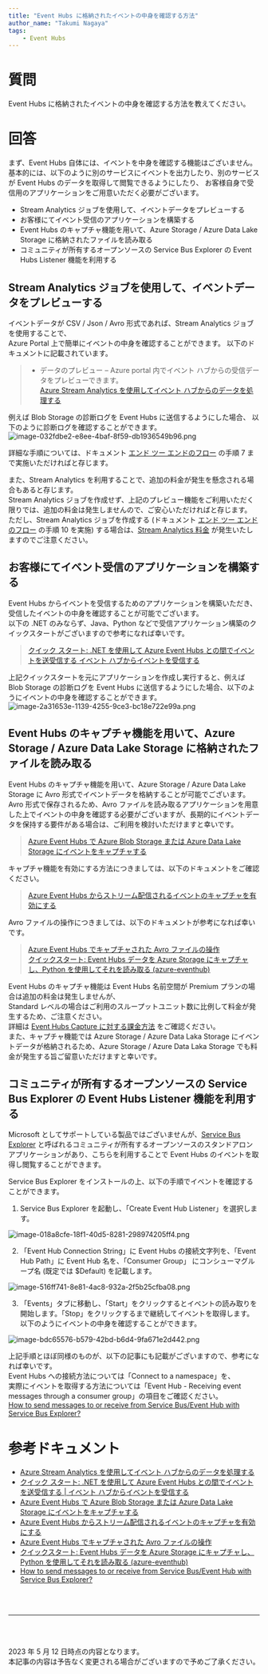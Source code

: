 ```yaml
---
title: "Event Hubs に格納されたイベントの中身を確認する方法"
author_name: "Takumi Nagaya"
tags:
    - Event Hubs
---
```


# 質問
Event Hubs に格納されたイベントの中身を確認する方法を教えてください。
# 回答
まず、Event Hubs 自体には、イベントを中身を確認する機能はございません。<br/>
基本的には、以下のように別のサービスにイベントを出力したり、別のサービスが Event Hubs のデータを取得して閲覧できるようにしたり、
お客様自身で受信用のアプリケーションをご用意いただく必要がございます。

- Stream Analytics ジョブを使用して、イベントデータをプレビューする
- お客様にてイベント受信のアプリケーションを構築する
- Event Hubs のキャプチャ機能を用いて、Azure Storage / Azure Data Lake Storage に格納されたファイルを読み取る
- コミュニティが所有するオープンソースの Service Bus Explorer の Event Hubs Listener 機能を利用する

## Stream Analytics ジョブを使用して、イベントデータをプレビューする
イベントデータが CSV / Json / Avro 形式であれば、Stream Analytics ジョブを使用することで、<br/>
Azure Portal 上で簡単にイベントの中身を確認することができます。
以下のドキュメントに記載されています。

>- データのプレビュー – Azure portal 内でイベント ハブからの受信データをプレビューできます。<br/>
[Azure Stream Analytics を使用してイベント ハブからのデータを処理する](https://learn.microsoft.com/ja-JP/azure/event-hubs/process-data-azure-stream-analytics)

例えば Blob Storage の診断ログを Event Hubs に送信するようにした場合、
以下のように診断ログを確認することができます。<br/>
![image-032fdbe2-e8ee-4baf-8f59-db1936549b96.png]({{site.baseurl}}/media/2023/05/image-032fdbe2-e8ee-4baf-8f59-db1936549b96.png)

詳細な手順については、ドキュメント [エンド ツー エンドのフロー](https://learn.microsoft.com/ja-JP/azure/event-hubs/process-data-azure-stream-analytics#end-to-end-flow) の手順 7 まで実施いただければと存じます。

また、Stream Analytics を利用することで、追加の料金が発生を懸念される場合もあると存じます。<br/>
Stream Analytics ジョブを作成せず、上記のプレビュー機能をご利用いただく限りでは、追加の料金は発生しませんので、ご安心いただければと存じます。<br/>
ただし、Stream Analytics ジョブを作成する (ドキュメント [エンド ツー エンドのフロー](https://learn.microsoft.com/ja-JP/azure/event-hubs/process-data-azure-stream-analytics#end-to-end-flow) の手順 10 を実施) する場合は、[Stream Analytics 料金](https://azure.microsoft.com/ja-jp/pricing/details/stream-analytics/) が発生いたしますのでご注意ください。

## お客様にてイベント受信のアプリケーションを構築する
Event Hubs からイベントを受信するためのアプリケーションを構築いただき、受信したイベントの中身を確認することが可能でございます。<br/>
以下の .NET のみならず、Java、Python などで受信アプリケーション構築のクイックスタートがございますので参考になれば幸いです。

>[クイック スタート: .NET を使用して Azure Event Hubs との間でイベントを送受信する イベント ハブからイベントを受信する](https://learn.microsoft.com/ja-jp/azure/event-hubs/event-hubs-dotnet-standard-getstarted-send?tabs=connection-string%2Croles-azure-portal#receive-events-from-the-event-hub)

上記クイックスタートを元にアプリケーションを作成し実行すると、例えば Blob Storage の診断ログを Event Hubs に送信するようにした場合、以下のようにイベントの中身を確認することができます。<br/>
![image-2a31653e-1139-4255-9ce3-bc18e722e99a.png]({{site.baseurl}}/media/2023/05/image-2a31653e-1139-4255-9ce3-bc18e722e99a.png)

## Event Hubs のキャプチャ機能を用いて、Azure Storage / Azure Data Lake Storage に格納されたファイルを読み取る
Event Hubs のキャプチャ機能を用いて、Azure Storage / Azure Data Lake Storage に Avro 形式でイベントデータを格納することが可能でございます。<br/>
Avro 形式で保存されるため、Avro ファイルを読み取るアプリケーションを用意した上でイベントの中身を確認する必要がございますが、長期的にイベントデータを保持する要件がある場合は、ご利用を検討いただけますと幸いです。

>[Azure Event Hubs で Azure Blob Storage または Azure Data Lake Storage にイベントをキャプチャする](https://learn.microsoft.com/ja-jp/azure/event-hubs/event-hubs-capture-overview)

キャプチャ機能を有効にする方法につきましては、以下のドキュメントをご確認ください。<br/>
>[Azure Event Hubs からストリーム配信されるイベントのキャプチャを有効にする](https://learn.microsoft.com/ja-jp/azure/event-hubs/event-hubs-capture-enable-through-portal)

Avro ファイルの操作につきましては、以下のドキュメントが参考になれば幸いです。
>[Azure Event Hubs でキャプチャされた Avro ファイルの操作](https://learn.microsoft.com/ja-jp/azure/event-hubs/explore-captured-avro-files)<br/>
[クイックスタート: Event Hubs データを Azure Storage にキャプチャし、Python を使用してそれを読み取る (azure-eventhub)](https://learn.microsoft.com/ja-jp/azure/event-hubs/event-hubs-capture-python)

Event Hubs のキャプチャ機能は Event Hubs 名前空間が Premium プランの場合は追加の料金は発生しませんが、<br/>
Standard レベルの場合はご利用のスループットユニット数に比例して料金が発生するため、ご注意ください。<br/>
詳細は [Event Hubs Capture に対する課金方法](https://learn.microsoft.com/ja-jp/azure/event-hubs/event-hubs-capture-overview#how-event-hubs-capture-is-charged) をご確認ください。<br/>
また、キャプチャ機能では Azure Storage / Azure Data Laka Storage にイベントデータが格納されるため、Azure Storage / Azure Data Laka Storage でも料金が発生する旨ご留意いただけますと幸いです。

## コミュニティが所有するオープンソースの Service Bus Explorer の Event Hubs Listener 機能を利用する
Microsoft としてサポートしている製品ではございませんが、[Service Bus Explorer](https://github.com/paolosalvatori/ServiceBusExplorer/tree/main) と呼ばれるコミュニティが所有するオープンソースのスタンドアロンアプリケーションがあり、こちらを利用することで Event Hubs のイベントを取得し閲覧することができます。

Service Bus Explorer をインストールの上、以下の手順でイベントを確認することができます。

1. Service Bus Explorer を起動し、「Create Event Hub Listener」を選択します。

![image-018a8cfe-18f1-40d5-8281-298974205ff4.png]({{site.baseurl}}/media/2023/05/image-018a8cfe-18f1-40d5-8281-298974205ff4.png)

2. 「Event Hub Connection String」に Event Hubs の接続文字列を、「Event Hub Path」に Event Hub 名を、「Consumer Group」 にコンシューマグループ名 (既定では $Default) を記載します。

![image-516ff741-8e81-4ac8-932a-2f5b25cfba08.png]({{site.baseurl}}/media/2023/05/image-516ff741-8e81-4ac8-932a-2f5b25cfba08.png)

3. 「Events」タブに移動し、「Start」をクリックするとイベントの読み取りを開始します。「Stop」をクリックするまで継続してイベントを取得します。以下のようにイベントの中身を確認することができます。

![image-bdc65576-b579-42bd-b6d4-9fa671e2d442.png]({{site.baseurl}}/media/2023/05/image-bdc65576-b579-42bd-b6d4-9fa671e2d442.png)

上記手順とほぼ同様のものが、以下の記事にも記載がございますので、参考になれば幸いです。<br/>
Event Hubs への接続方法については「Connect to a namespace」を、<br/>
実際にイベントを取得する方法については「Event Hub - Receiving event messages through a consumer group」の項目をご確認ください。<br/>
[How to send messages to or receive from Service Bus/Event Hub with Service Bus Explorer?](https://techcommunity.microsoft.com/t5/azure-paas-blog/how-to-send-messages-to-or-receive-from-service-bus-event-hub/ba-p/2136244)
# 参考ドキュメント

- [Azure Stream Analytics を使用してイベント ハブからのデータを処理する](https://learn.microsoft.com/ja-JP/azure/event-hubs/process-data-azure-stream-analytics)
- [クイック スタート: .NET を使用して Azure Event Hubs との間でイベントを送受信する | イベント ハブからイベントを受信する](https://learn.microsoft.com/ja-jp/azure/event-hubs/event-hubs-dotnet-standard-getstarted-send?tabs=connection-string%2Croles-azure-portal#receive-events-from-the-event-hub)
- [Azure Event Hubs で Azure Blob Storage または Azure Data Lake Storage にイベントをキャプチャする](https://learn.microsoft.com/ja-jp/azure/event-hubs/event-hubs-capture-overview)
- [Azure Event Hubs からストリーム配信されるイベントのキャプチャを有効にする](https://learn.microsoft.com/ja-jp/azure/event-hubs/event-hubs-capture-enable-through-portal)
- [Azure Event Hubs でキャプチャされた Avro ファイルの操作](https://learn.microsoft.com/ja-jp/azure/event-hubs/explore-captured-avro-files)
- [クイックスタート: Event Hubs データを Azure Storage にキャプチャし、Python を使用してそれを読み取る (azure-eventhub)](https://learn.microsoft.com/ja-jp/azure/event-hubs/event-hubs-capture-python)
- [How to send messages to or receive from Service Bus/Event Hub with Service Bus Explorer?](https://techcommunity.microsoft.com/t5/azure-paas-blog/how-to-send-messages-to-or-receive-from-service-bus-event-hub/ba-p/2136244)

<br>
<br>

---

<br>
<br>

2023 年 5 月 12 日時点の内容となります。<br>
本記事の内容は予告なく変更される場合がございますので予めご了承ください。

<br>
<br>